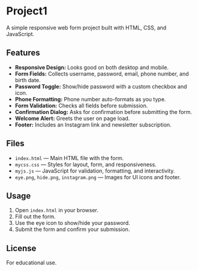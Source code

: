# Project1

A simple responsive web form project built with HTML, CSS, and JavaScript.

## Features

- **Responsive Design:** Looks good on both desktop and mobile.
- **Form Fields:** Collects username, password, email, phone number, and birth date.
- **Password Toggle:** Show/hide password with a custom checkbox and icon.
- **Phone Formatting:** Phone number auto-formats as you type.
- **Form Validation:** Checks all fields before submission.
- **Confirmation Dialog:** Asks for confirmation before submitting the form.
- **Welcome Alert:** Greets the user on page load.
- **Footer:** Includes an Instagram link and newsletter subscription.

## Files

- `index.html` — Main HTML file with the form.
- `mycss.css` — Styles for layout, form, and responsiveness.
- `myjs.js` — JavaScript for validation, formatting, and interactivity.
- `eye.png`, `hide.png`, `instagram.png` — Images for UI icons and footer.

## Usage

1. Open `index.html` in your browser.
2. Fill out the form.
3. Use the eye icon to show/hide your password.
4. Submit the form and confirm your submission.

## License

For educational use.
